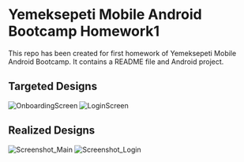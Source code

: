 # Yemeksepeti Mobile Android Bootcamp Homework1 

This repo has been created for first homework of Yemeksepeti Mobile Android Bootcamp. It contains a README file and Android project.

## Targeted Designs

![OnboardingScreen](https://user-images.githubusercontent.com/71497349/124369491-f46c7e00-dc74-11eb-8941-48f2a2c9f965.png) ![LoginScreen](https://user-images.githubusercontent.com/71497349/124369500-00f0d680-dc75-11eb-83eb-76c67d84056b.png)


## Realized Designs

![Screenshot_Main](https://user-images.githubusercontent.com/71497349/124369610-14507180-dc76-11eb-856e-5962308dae05.png) ![Screenshot_Login](https://user-images.githubusercontent.com/71497349/124369615-2af6c880-dc76-11eb-81ce-bed2f31f636f.png)



